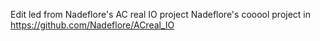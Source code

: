 Edit led from Nadeflore's AC real IO project
Nadeflore's cooool project in https://github.com/Nadeflore/ACreal_IO
